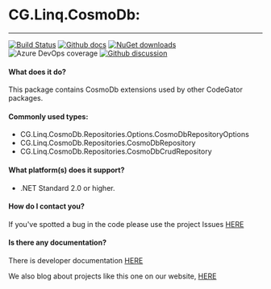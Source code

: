 # CG.Linq.CosmoDb: 
---
[![Build Status](https://dev.azure.com/codegator/CG.Linq.CosmoDb/_apis/build/status/CodeGator.CG.Linq.CosmoDb?branchName=main)](https://dev.azure.com/codegator/CG.Linq.CosmoDb/_build/latest?definitionId=33&branchName=main)
[![Github docs](https://img.shields.io/static/v1?label=Documentation&message=online&color=blue)](https://codegator.github.io/CG.Linq.CosmoDb/index.html)
[![NuGet downloads](https://img.shields.io/nuget/dt/CG.Linq.CosmoDb.svg?style=flat)](https://nuget.org/packages/CG.Linq.CosmoDb)
![Azure DevOps coverage](https://img.shields.io/azure-devops/coverage/codegator/CG.Linq.CosmoDb/33)
[![Github discussion](https://img.shields.io/badge/Discussion-online-blue)](https://github.com/CodeGator/CG.Linq.CosmoDb/discussions)

#### What does it do?
This package contains CosmoDb extensions used by other CodeGator packages.

#### Commonly used types:
* CG.Linq.CosmoDb.Repositories.Options.CosmoDbRepositoryOptions
* CG.Linq.CosmoDb.Repositories.CosmoDbRepository
* CG.Linq.CosmoDb.Repositories.CosmoDbCrudRepository

#### What platform(s) does it support?
* .NET Standard 2.0 or higher.

#### How do I contact you?
If you've spotted a bug in the code please use the project Issues [HERE](https://github.com/CodeGator/CG.Linq.CosmoDb/issues)

#### Is there any documentation?
There is developer documentation [HERE](https://codegator.github.io/CG.Linq.CosmoDb/)

We also blog about projects like this one on our website, [HERE](http://www.codegator.com)

